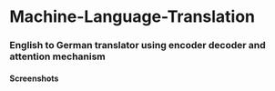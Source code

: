 # Machine-Language-Translation
### English to German translator using encoder decoder and attention mechanism


#### Screenshots
